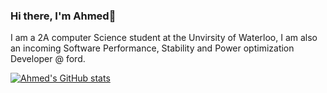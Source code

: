 ### Hi there, I'm Ahmed👋

I am a 2A computer Science student at the Unvirsity of Waterloo, I am also an incoming Software 
Performance, Stability and Power optimization Developer @ ford.


[![Ahmed's GitHub stats](https://github-readme-stats.vercel.app/api?username=youngahmedd)](https://github.com/youngahmedd/github-readme-stats)

<!--
**youngahmedd/youngahmedd** is a ✨ _special_ ✨ repository because its `README.md` (this file) appears on your GitHub profile.

Here are some ideas to get you started:

- 🔭 I’m currently working on ...
- 🌱 I’m currently learning ...
- 👯 I’m looking to collaborate on ...
- 🤔 I’m looking for help with ...
- 💬 Ask me about ...
- 📫 How to reach me: ...
- 😄 Pronouns: ...
- ⚡ Fun fact: ...
-->
